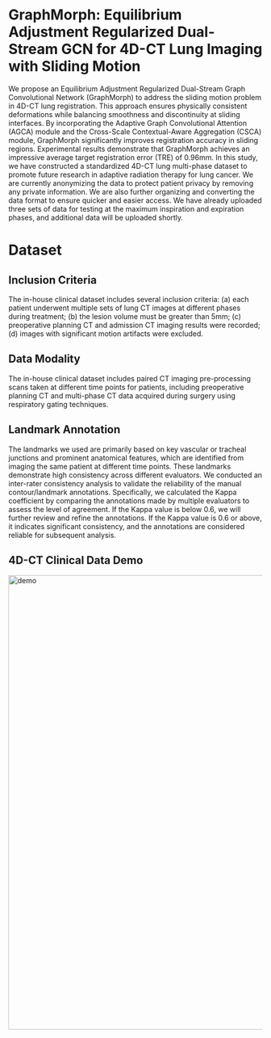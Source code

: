 # GraphMorph: Equilibrium Adjustment Regularized Dual-Stream GCN for 4D-CT Lung Imaging with Sliding Motion
We propose an Equilibrium Adjustment Regularized Dual-Stream Graph Convolutional Network (GraphMorph) to address the sliding motion problem in 4D-CT lung registration. This approach ensures physically consistent deformations while balancing smoothness and discontinuity at sliding interfaces. By incorporating the Adaptive Graph Convolutional Attention (AGCA) module and the Cross-Scale Contextual-Aware Aggregation (CSCA) module, GraphMorph significantly improves registration accuracy in sliding regions. Experimental results demonstrate that GraphMorph achieves an impressive average target registration error (TRE) of 0.96mm.
In this study, we have constructed a standardized 4D-CT lung multi-phase dataset to promote future research in adaptive radiation therapy for lung cancer. We are currently anonymizing the data to protect patient privacy by removing any private information. We are also further organizing and converting the data format to ensure quicker and easier access. We have already uploaded three sets of data for testing at the maximum inspiration and expiration phases, and additional data will be uploaded shortly.

# Dataset
## Inclusion Criteria
The in-house clinical dataset includes several inclusion criteria: (a) each patient underwent multiple sets of lung CT images at different phases during treatment; (b) the lesion volume must be greater than 5mm; (c) preoperative planning CT and admission CT imaging results were recorded; (d) images with significant motion artifacts were excluded.
## Data Modality
The in-house clinical dataset includes paired CT imaging pre-processing scans taken at different time points for patients, including preoperative planning CT and multi-phase CT data acquired during surgery using respiratory gating techniques.
## Landmark Annotation
The landmarks we used are primarily based on key vascular or tracheal junctions and prominent anatomical features, which are identified from imaging the same patient at different time points. These landmarks demonstrate high consistency across different evaluators.
We conducted an inter-rater consistency analysis to validate the reliability of the manual contour/landmark annotations. Specifically, we calculated the Kappa coefficient by comparing the annotations made by multiple evaluators to assess the level of agreement. If the Kappa value is below 0.6, we will further review and refine the annotations. If the Kappa value is 0.6 or above, it indicates significant consistency, and the annotations are considered reliable for subsequent analysis.
## 4D-CT Clinical Data Demo
<img src="https://github.com/computerAItest/GraphMorph/tree/main/GraphMorph/data/data_Demo.png" width="900" alt="demo"/><br/>

